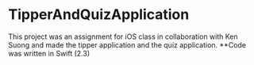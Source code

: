 # TipperAndQuizApplication

This project was an assignment for iOS class in collaboration with Ken Suong and 
made the tipper application and the quiz application.
**Code was written in Swift (2.3)
